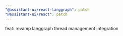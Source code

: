 ```yaml
---
"@assistant-ui/react-langgraph": patch
"@assistant-ui/react": patch
---
```


feat: revamp langgraph thread management integration
